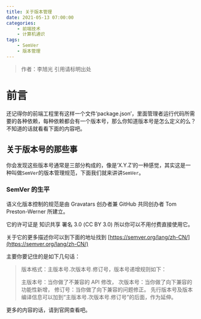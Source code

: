 ```yaml
---
title: 关于版本管理
date: 2021-05-13 07:00:00
categories: 
	- 前端技术
	- 计算机通识
tags:
	- SemVer
	- 版本管理
---
```

> 作者：李旭光
> 引用请标明出处

# 前言
还记得你的前端工程里有这样一个文件‘package.json’，里面管理者运行代码所需要的各种依赖，每种依赖都会有一个版本号，那么你知道版本号是怎么定义的么？不知道的话就看看下面的内容吧。
<!-- more -->
## 关于版本号的那些事
你会发现这些版本号通常是三部分构成的，像是‘X.Y.Z’的一种感觉，其实这是一种叫做`SemVer`的版本管理规范，下面我们就来讲讲`SemVer`。

### SemVer 的生平
语义化版本控制的规范是由 Gravatars 创办者兼 GitHub 共同创办者 Tom Preston-Werner 所建立。

它的许可证是 知识共享 署名 3.0 (CC BY 3.0)  所以你可以不用付费直接使用它。

关于它的更多描述你可以到下面的地址找到
[https://semver.org/lang/zh-CN/](https://semver.org/lang/zh-CN/)

主要你要记住的是如下几句话：

> 版本格式：主版本号.次版本号.修订号，版本号递增规则如下：
>
> 主版本号：当你做了不兼容的 API 修改，
> 次版本号：当你做了向下兼容的功能性新增，
> 修订号：当你做了向下兼容的问题修正。
> 先行版本号及版本编译信息可以加到“主版本号.次版本号.修订号”的后面，作为延伸。

更多的内容的话，请到官网查看吧。
